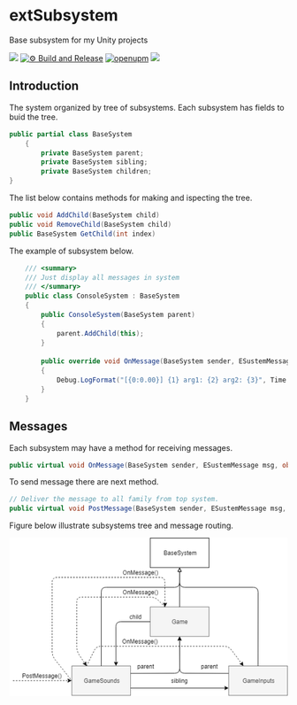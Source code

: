 # extSubsystem

Base subsystem for my Unity projects

![](https://img.shields.io/badge/unity-2021.1%20or%20later-green.svg)
[![⚙ Build and Release](https://github.com/hww/XiSusystem/actions/workflows/ci.yml/badge.svg)](https://github.com/hww/XiSusystem/actions/workflows/ci.yml)
[![openupm](https://img.shields.io/npm/v/com.hww.XiSusystem?label=openupm&registry_uri=https://package.openupm.com)](https://openupm.com/packages/com.hww.XiSusystem/)
[![](https://img.shields.io/github/license/hww/XiSusystem.svg)](https://github.com/hww/XiSusystem/blob/master/LICENSE)

## Introduction

The system organized by tree of subsystems. Each subsystem has fields to buid the tree.

```C#
public partial class BaseSystem
    {
        private BaseSystem parent;
        private BaseSystem sibling;
        private BaseSystem children;
}
```

The list below contains methods for making and ispecting the tree.

```C#
public void AddChild(BaseSystem child)
public void RemoveChild(BaseSystem child)
public BaseSystem GetChild(int index)
```

The example of subsystem below.

```C#
    /// <summary>
    /// Just display all messages in system
    /// </summary>
    public class ConsoleSystem : BaseSystem
    {
        public ConsoleSystem(BaseSystem parent)
        {
            parent.AddChild(this);
        }

        public override void OnMessage(BaseSystem sender, ESustemMessage msg, object arg1, object arg2)
        {
            Debug.LogFormat("[{0:0.00}] {1} arg1: {2} arg2: {3}", Time.time, msg, arg1, arg2);
        }
    }
```

## Messages

Each subsystem may have a method for receiving messages.

```C#
public virtual void OnMessage(BaseSystem sender, ESustemMessage msg, object arg1, object arg2)        
```

To send message there are next method.

```C#
// Deliver the message to all family from top system. 
public virtual void PostMessage(BaseSystem sender, ESustemMessage msg, object arg1 = null, object arg2 = null)
```

Figure below illustrate subsystems tree and message routing.

![Subsystems Image](Documentation/subsystems.png)
